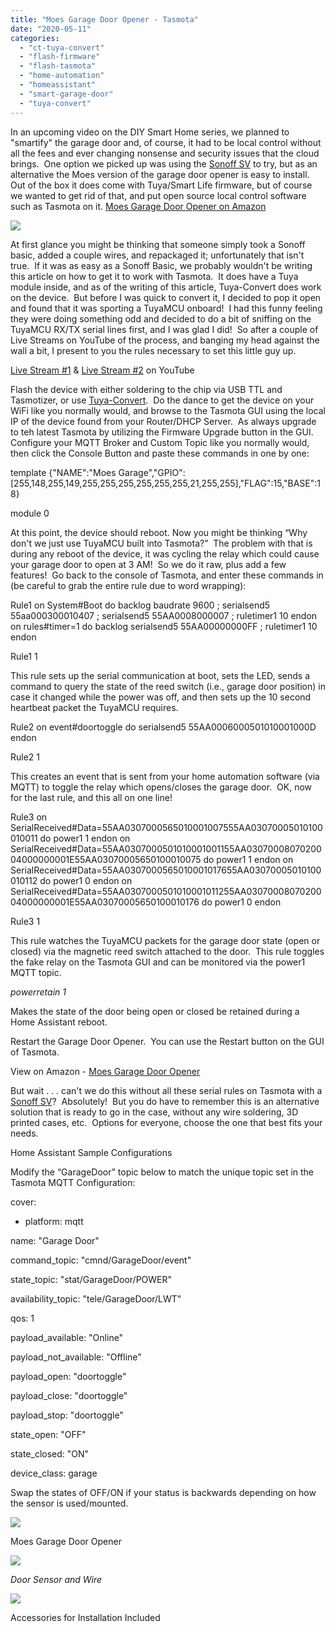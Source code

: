 ```yaml
---
title: "Moes Garage Door Opener - Tasmota"
date: "2020-05-11"
categories: 
  - "ct-tuya-convert"
  - "flash-firmware"
  - "flash-tasmota"
  - "home-automation"
  - "homeassistant"
  - "smart-garage-door"
  - "tuya-convert"
---
```


In an upcoming video on the DIY Smart Home series, we planned to "smartify" the garage door and, of course, it had to be local control without all the fees and ever changing nonsense and security issues that the cloud brings.  One option we picked up was using the [Sonoff SV](https://amzn.to/35OGBJO) to try, but as an alternative the Moes version of the garage door opener is easy to install.  Out of the box it does come with Tuya/Smart Life firmware, but of course we wanted to get rid of that, and put open source local control software such as Tasmota on it. [Moes Garage Door Opener on Amazon](https://amzn.to/3bnvubZ)

  

![](https://lh3.googleusercontent.com/flM_VLYOnV7c2G_L2ijvNYgk1sDe7eMAd7ZejtAheQkzJaY_aHMvcpl7GKG2_s1D3jp1Vas1jOeZ98KoFNX92jH_SkTwCaCjXAKioyjvDxsSI1uPyNK67x0Pey1U49_pMpZc0XDG)

  
  

At first glance you might be thinking that someone simply took a Sonoff basic, added a couple wires, and repackaged it; unfortunately that isn't true.  If it was as easy as a Sonoff Basic, we probably wouldn't be writing this article on how to get it to work with Tasmota.  It does have a Tuya module inside, and as of the writing of this article, Tuya-Convert does work on the device.  But before I was quick to convert it, I decided to pop it open and found that it was sporting a TuyaMCU onboard!  I had this funny feeling they were doing something odd and decided to do a bit of sniffing on the TuyaMCU RX/TX serial lines first, and I was glad I did!  So after a couple of Live Streams on YouTube of the process, and banging my head against the wall a bit, I present to you the rules necessary to set this little guy up. 

  

[Live Stream #1](https://youtu.be/cfINAVIxXW4) & [Live Stream #2](https://youtu.be/iBAIqAsXM2Y) on YouTube

  

Flash the device with either soldering to the chip via USB TTL and Tasmotizer, or use [Tuya-Convert](https://youtu.be/dt5-iZc4_qU).  Do the dance to get the device on your WiFi like you normally would, and browse to the Tasmota GUI using the local IP of the device found from your Router/DHCP Server.  As always upgrade to teh latest Tasmota by utilizing the Firmware Upgrade button in the GUI. Configure your MQTT Broker and Custom Topic like you normally would, then click the Console Button and paste these commands in one by one:

  

template {"NAME":"Moes Garage","GPIO":\[255,148,255,149,255,255,255,255,255,255,21,255,255\],"FLAG":15,"BASE":18}

module 0

  

At this point, the device should reboot. Now you might be thinking “Why don't we just use TuyaMCU built into Tasmota?”  The problem with that is during any reboot of the device, it was cycling the relay which could cause your garage door to open at 3 AM!  So we do it raw, plus add a few features!  Go back to the console of Tasmota, and enter these commands in (be careful to grab the entire rule due to word wrapping):

  

Rule1 on System#Boot do backlog baudrate 9600 ; serialsend5 55aa000300010407 ; serialsend5 55AA0008000007 ; ruletimer1 10 endon on rules#timer=1 do backlog serialsend5 55AA00000000FF ; ruletimer1 10 endon

  

Rule1 1

  

This rule sets up the serial communication at boot, sets the LED, sends a command to query the state of the reed switch (i.e., garage door position) in case it changed while the power was off, and then sets up the 10 second heartbeat packet the TuyaMCU requires.

  

Rule2 on event#doortoggle do serialsend5 55AA0006000501010001000D endon

  

Rule2 1

  

This creates an event that is sent from your home automation software (via MQTT) to toggle the relay which opens/closes the garage door.  OK, now for the last rule, and this all on one line!

  

Rule3 on SerialReceived#Data=55AA0307000565010001007555AA03070005010100010011 do power1 1 endon on SerialReceived#Data=55AA0307000501010001001155AA0307000807020004000000001E55AA03070005650100010075 do power1 1 endon on SerialReceived#Data=55AA0307000565010001017655AA03070005010100010112 do power1 0 endon on SerialReceived#Data=55AA0307000501010001011255AA0307000807020004000000001E55AA03070005650100010176 do power1 0 endon

  

Rule3 1

  

This rule watches the TuyaMCU packets for the garage door state (open or closed) via the magnetic reed switch attached to the door.  This rule toggles the fake relay on the Tasmota GUI and can be monitored via the power1 MQTT topic. 

  

_powerretain 1_

Makes the state of the door being open or closed be retained during a Home Assistant reboot.

  

Restart the Garage Door Opener.  You can use the Restart button on the GUI of Tasmota.

  

View on Amazon - [Moes Garage Door Opener](https://amzn.to/3bnvubZ)

  

But wait . . . can't we do this without all these serial rules on Tasmota with a [Sonoff SV](https://amzn.to/35OGBJO)?  Absolutely!  But you do have to remember this is an alternative solution that is ready to go in the case, without any wire soldering, 3D printed cases, etc.  Options for everyone, choose the one that best fits your needs.

  

Home Assistant Sample Configurations

  

Modify the “GarageDoor” topic below to match the unique topic set in the Tasmota MQTT Configuration:

  

cover:

 - platform: mqtt

 name: "Garage Door"

 command\_topic: "cmnd/GarageDoor/event"

 state\_topic: "stat/GarageDoor/POWER"

 availability\_topic: "tele/GarageDoor/LWT"

 qos: 1

 payload\_available: "Online"

 payload\_not\_available: "Offline"

 payload\_open: "doortoggle"

 payload\_close: "doortoggle"

 payload\_stop: "doortoggle"

 state\_open: "OFF"

 state\_closed: "ON"

 device\_class: garage

  

Swap the states of OFF/ON if your status is backwards depending on how the sensor is used/mounted.

  
  

![](https://lh6.googleusercontent.com/4gTkwVwrwcxTLWKv76F5sAtSjSix0Re9nQohGUrbFuXBXNlv6dDSjSQnEGLdEq0GlNhzomS3woVTQSzEIFUPJvvOx4AJvh-dXTaDcQl_R6E9hOLWBjEbmqR05X_sVKuGcVLN9NMF)

Moes Garage Door Opener

![](https://lh3.googleusercontent.com/Ez46fP4xWQPgJoWt-cq1or1JaJgJNiNmTwEabixF6ivpaDBCQjQwI2hqDjNqB551QRcKBRK_kcEaVJMymQm3snmBhXTqwauLH5SDqKw3cYNIyOS7AoAMuUcbyZotxfOI0_MSwWgc)

_Door Sensor and Wire_

![](https://lh3.googleusercontent.com/kGLG7VXAFgpy7d1eQXJW96hCGzXrBXXZh2I-iJ_tDIJnawdgqdJwkPwC9nby2flfD97T2GqYW3tRN-eEKaYNuXyaIF7xEP1PD9xWY9X9JaYkn_1LV-X1f1ttBsnBRK5Wxm6nS79O)

Accessories for Installation Included
